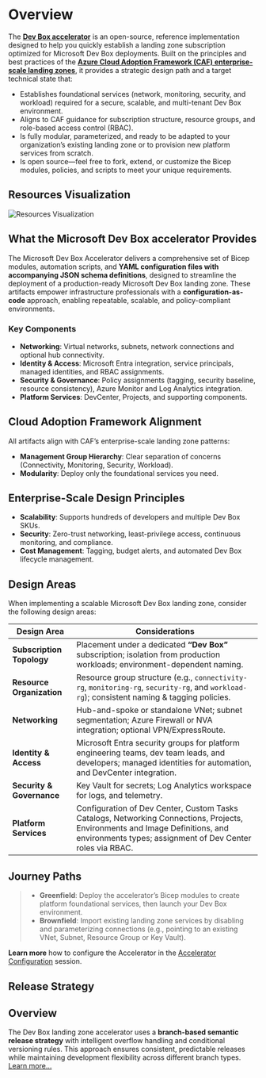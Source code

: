 # Overview
The [**Dev Box accelerator**](https://evilazaro.github.io/DevExp-DevBox/) is an open-source, reference implementation designed to help you quickly establish a landing zone subscription optimized for Microsoft Dev Box deployments. Built on the principles and best practices of the [**Azure Cloud Adoption Framework (CAF) enterprise-scale landing zones**](https://docs.microsoft.com/azure/cloud-adoption-framework/ready/landing-zone/enterprise-scale), it provides a strategic design path and a target technical state that:

- Establishes foundational services (network, monitoring, security, and workload) required for a secure, scalable, and multi-tenant Dev Box environment.
- Aligns to CAF guidance for subscription structure, resource groups, and role-based access control (RBAC).
- Is fully modular, parameterized, and ready to be adapted to your organization’s existing landing zone or to provision new platform services from scratch.
- Is open source—feel free to fork, extend, or customize the Bicep modules, policies, and scripts to meet your unique requirements.

## Resources Visualization

![Resources Visualization](https://evilazaro.github.io/DevExp-DevBox/docs/overview/whatis/mainbicepvisualization.png)

## What the Microsoft Dev Box accelerator Provides

The Microsoft Dev Box Accelerator delivers a comprehensive set of Bicep modules, automation scripts, and **YAML configuration files with accompanying JSON schema definitions**, designed to streamline the deployment of a production-ready Microsoft Dev Box landing zone. These artifacts empower infrastructure professionals with a **configuration-as-code** approach, enabling repeatable, scalable, and policy-compliant environments.

### Key Components

- **Networking**: Virtual networks, subnets, network connections and optional hub connectivity.
- **Identity & Access**: Microsoft Entra integration, service principals, managed identities, and RBAC assignments.
- **Security & Governance**: Policy assignments (tagging, security baseline, resource consistency), Azure Monitor and Log Analytics integration.
- **Platform Services**: DevCenter, Projects, and supporting components.

## Cloud Adoption Framework Alignment

All artifacts align with CAF’s enterprise-scale landing zone patterns:

- **Management Group Hierarchy**: Clear separation of concerns (Connectivity, Monitoring, Security, Workload).
- **Modularity**: Deploy only the foundational services you need.

## Enterprise-Scale Design Principles

- **Scalability**: Supports hundreds of developers and multiple Dev Box SKUs.
- **Security**: Zero-trust networking, least-privilege access, continuous monitoring, and compliance.
- **Cost Management**: Tagging, budget alerts, and automated Dev Box lifecycle management.

## Design Areas

When implementing a scalable Microsoft Dev Box landing zone, consider the following design areas:

| Design Area                | Considerations                                                                                                           |
|----------------------------|--------------------------------------------------------------------------------------------------------------------------|
| **Subscription Topology**  | Placement under a dedicated **“Dev Box”** subscription; isolation from production workloads; environment-dependent naming. |
| **Resource Organization**  | Resource group structure (e.g., `connectivity-rg`, `monitoring-rg`, `security-rg`, and `workload-rg`); consistent naming & tagging policies.        |
| **Networking**             | Hub-and-spoke or standalone VNet; subnet segmentation; Azure Firewall or NVA integration; optional VPN/ExpressRoute.     |
| **Identity & Access**      | Microsoft Entra security groups for platform engineering teams, dev team leads, and developers; managed identities for automation, and DevCenter integration. |                 |
| **Security & Governance**  | Key Vault for secrets; Log Analytics workspace for logs, and telemetry.                    |
| **Platform Services** | Configuration of Dev Center, Custom Tasks Catalogs, Networking Connections, Projects, Environments and Image Definitions, and environments types; assignment of Dev Center roles via RBAC.                        |

## Journey Paths  
> - **Greenfield**: Deploy the accelerator’s Bicep modules to create platform foundational services, then launch your Dev Box environment.  
> - **Brownfield**: Import existing landing zone services by disabling and parameterizing connections (e.g., pointing to an existing VNet, Subnet, Resource Group or Key Vault).

**Learn more** how to configure the Accelerator in the [Accelerator Configuration](https://evilazaro.github.io/DevExp-DevBox/docs/configureresources/) session.

## Release Strategy

## Overview

The Dev Box landing zone accelerator uses a **branch-based semantic release strategy** with intelligent overflow handling and conditional versioning rules. This approach ensures consistent, predictable releases while maintaining development flexibility across different branch types. [Learn more...](RELEASE_STRATEGY.md)
